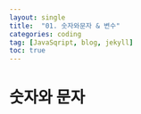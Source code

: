 ```yaml
---
layout: single
title:  "01. 숫자와문자 & 변수"
categories: coding
tag: [JavaSqript, blog, jekyll]
toc: true
---
```


# 숫자와 문자

